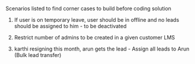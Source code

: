 Scenarios listed to find corner cases to build before coding solution


1. If user is on temporary leave, user should be in offline and no leads should be assigned to him - to be deactivated
2.  Restrict number of admins to be created in a given customer LMS

3. karthi resigning this month, arun gets the lead - Assign all leads to Arun (Bulk lead transfer)

